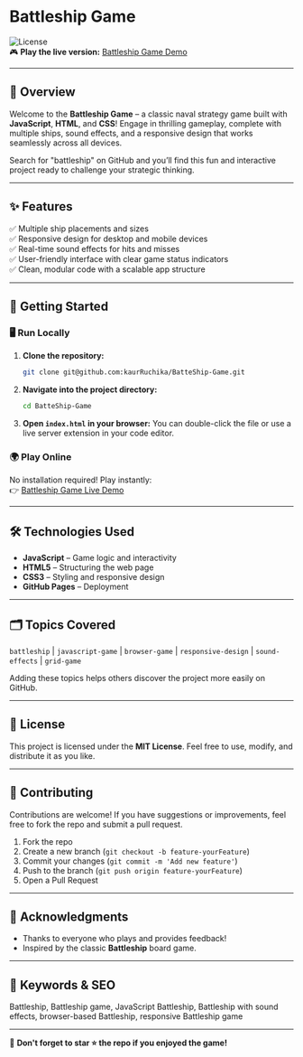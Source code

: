 # Battleship Game

![License](https://img.shields.io/badge/license-MIT-blue.svg)  
🎮 **Play the live version:** [Battleship Game Demo](https://kaurruchika.github.io/BatteShip-Game/)

---

## 🚢 Overview
Welcome to the **Battleship Game** – a classic naval strategy game built with **JavaScript**, **HTML**, and **CSS**! Engage in thrilling gameplay, complete with multiple ships, sound effects, and a responsive design that works seamlessly across all devices.

Search for "battleship" on GitHub and you’ll find this fun and interactive project ready to challenge your strategic thinking.

---

## ✨ Features
✅ Multiple ship placements and sizes  
✅ Responsive design for desktop and mobile devices  
✅ Real-time sound effects for hits and misses  
✅ User-friendly interface with clear game status indicators  
✅ Clean, modular code with a scalable app structure  

---


## 🚀 Getting Started
### 🖥️ **Run Locally**
1. **Clone the repository:**
   ```bash
   git clone git@github.com:kaurRuchika/BatteShip-Game.git
   ```
2. **Navigate into the project directory:**
   ```bash
   cd BatteShip-Game
   ```
3. **Open `index.html` in your browser:**
   You can double-click the file or use a live server extension in your code editor.

### 🌍 **Play Online**
No installation required! Play instantly:  
👉 [Battleship Game Live Demo](https://kaurruchika.github.io/BatteShip-Game/)

---

## 🛠️ Technologies Used
- **JavaScript** – Game logic and interactivity  
- **HTML5** – Structuring the web page  
- **CSS3** – Styling and responsive design  
- **GitHub Pages** – Deployment  

---

## 🗂️ Topics Covered
`battleship` | `javascript-game` | `browser-game` | `responsive-design` | `sound-effects` | `grid-game`

Adding these topics helps others discover the project more easily on GitHub.

---

## 📝 License
This project is licensed under the **MIT License**. Feel free to use, modify, and distribute it as you like.

---

## 🤝 Contributing
Contributions are welcome! If you have suggestions or improvements, feel free to fork the repo and submit a pull request.

1. Fork the repo  
2. Create a new branch (`git checkout -b feature-yourFeature`)  
3. Commit your changes (`git commit -m 'Add new feature'`)  
4. Push to the branch (`git push origin feature-yourFeature`)  
5. Open a Pull Request  

---

## 📣 Acknowledgments
- Thanks to everyone who plays and provides feedback!  
- Inspired by the classic **Battleship** board game.  

---

## 🚀 Keywords & SEO
Battleship, Battleship game, JavaScript Battleship, Battleship with sound effects, browser-based Battleship, responsive Battleship game

---

🔗 **Don't forget to star ⭐ the repo if you enjoyed the game!**

